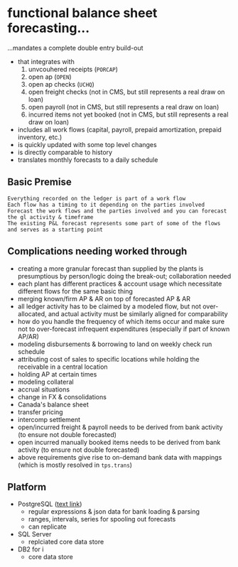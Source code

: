 functional balance sheet forecasting...
========================================

...mandates a complete double entry build-out

* that integrates with
    1. unvcouhered receipts (`PORCAP`)
    2. open ap (`OPEN`)
    3. open ap checks (`UCHQ`)
    4. open freight checks (not in CMS, but still represents a real draw on loan)
    5. open payroll (not in CMS, but still represents a real draw on loan)
    6. incurred items not yet booked (not in CMS, but still represents a real draw on loan)
* includes all work flows (capital, payroll, prepaid amortization, prepaid inventory, etc.)
* is quickly updated with some top level changes
* is directly comparable to history
* translates monthly forecasts to a daily schedule

Basic Premise
---------------
    Everything recorded on the ledger is part of a work flow
    Each flow has a timing to it depending on the parties involved
    Forecast the work flows and the parties involved and you can forecast the gl activity & timeframe
    The existing P&L forecast represents some part of some of the flows and serves as a starting point

Complications needing worked through
-------------------------------------

* creating a more granular forecast than supplied by the plants is presumptious by person/logic doing the break-out; collaboration needed
* each plant has different practices & account usage which necessitate different flows for the same basic thing
* merging known/firm AP & AR on top of forecasted AP & AR
* all ledger activity has to be claimed by a modeled flow, but not over-allocated, and actual activity must be similarly aligned for comparability
* how do you handle the frequency of which items occur and make sure not to over-forecast infrequent expenditures (especially if part of known AP/AR)
* modeling disbursements & borrowing to land on weekly check run schedule
* attributing cost of sales to specific locations while holding the receivable in a central location
* holding AP at certain times
* modeling collateral 
* accrual situations
* change in FX & consolidations
* Canada's balance sheet
* transfer pricing
* intercomp settlement
* open/incurred freight & payroll needs to be derived from bank activity (to ensure not double forecasted)
* open incurred manually booked items needs to be derived from bank activity (to ensure not double forecasted)
* above requirements give rise to on-demand bank data with mappings (which is mostly resolved in `tps.trans`)

Platform
---------

* PostgreSQL ([text link](https://www.bigsql.org/))
    * regular expressions & json data for bank loading & parsing
    * ranges, intervals, series for spooling out forecasts
    * can replicate
* SQL Server
    * replciated core data store
* DB2 for i
    * core data store
